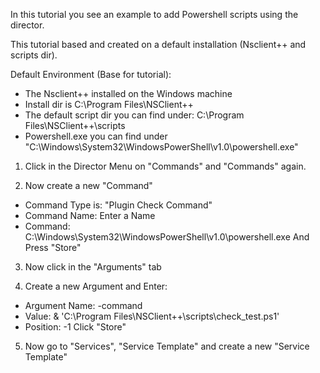 In this tutorial you see an example to add Powershell scripts using the director.

This tutorial based and created on a default installation (Nsclient++ and scripts dir).

Default Environment (Base for tutorial):
- The Nsclient++ installed on the Windows machine
- Install dir is C:\Program Files\NSClient++
- The default script dir you can find under: C:\Program Files\NSClient++\scripts
- Powershell.exe you can find under "C:\Windows\System32\WindowsPowerShell\v1.0\powershell.exe"

1. Click in the Director Menu on "Commands" and "Commands" again.

2. Now create a new "Command"
  - Command Type is: "Plugin Check Command"
  - Command Name: Enter a Name
  - Command: C:\Windows\System32\WindowsPowerShell\v1.0\powershell.exe
And Press "Store"

3. Now click in the "Arguments" tab

4. Create a new Argument and Enter:
  - Argument Name: -command
  - Value: & 'C:\Program Files\NSClient++\scripts\check_test.ps1'
  - Position: -1
 Click "Store"
 
 5. Now go to "Services", "Service Template" and create a new "Service Template"
 
 
